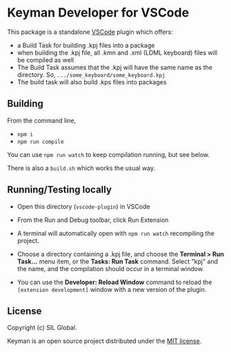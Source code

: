 # Keyman Developer for VSCode

This package is a standalone [VSCode](https://code.visualstudio.com) plugin which offers:

- a Build Task for building .kpj files into a package
- when building the .kpj file, all .kmn and .xml (LDML keyboard) files will be compiled as well
- The Build Task assumes that the .kpj will have the same name as the directory.  So, `.../some_keyboard/some_keyboard.kpj`
- The build task will also build .kps files into packages

## Building

From the command line,

- `npm i`
- `npm run compile`

You can use `npm run watch` to keep compilation running, but see below.

There is also a `build.sh` which works the usual way.

## Running/Testing locally

- Open this directory (`vscode-plugin`) in VSCode
- From the Run and Debug toolbar, click Run Extension
- A terminal will automatically open with `npm run watch` recompiling the project.
- Choose a directory containing a .kpj file, and choose the **Terminal > Run Task…** menu item, or the **Tasks: Run Task** command.   Select "kpj" and the name, and the compilation should occur in a terminal window.

- You can use the **Developer: Reload Window** command to reload the `[extension development]` window with a new version of the plugin.

## License

Copyright (c) SIL Global.

Keyman is an open source project distributed under the [MIT license](https://github.com/keymanapp/keyman/blob/master/LICENSE.md).
